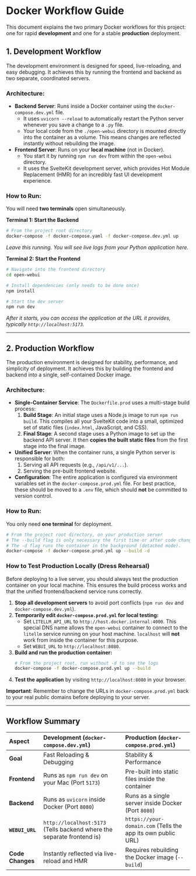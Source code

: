 # Docker Workflow Guide

This document explains the two primary Docker workflows for this project: one for rapid **development** and one for a stable **production** deployment.

## 1. Development Workflow

The development environment is designed for speed, live-reloading, and easy debugging. It achieves this by running the frontend and backend as two separate, coordinated servers.

### Architecture:

-   **Backend Server**: Runs inside a Docker container using the `docker-compose.dev.yml` file.
    -   It uses `uvicorn --reload` to automatically restart the Python server whenever you save a change to a `.py` file.
    -   Your local code from the `./open-webui` directory is mounted directly into the container as a volume. This means changes are reflected instantly without rebuilding the image.
-   **Frontend Server**: Runs on your **local machine** (not in Docker).
    -   You start it by running `npm run dev` from within the `open-webui` directory.
    -   It uses the SvelteKit development server, which provides Hot Module Replacement (HMR) for an incredibly fast UI development experience.

### How to Run:

You will need **two terminals** open simultaneously.

**Terminal 1: Start the Backend**
```bash
# From the project root directory
docker-compose -f docker-compose.yaml -f docker-compose.dev.yml up
```
*Leave this running. You will see live logs from your Python application here.*

**Terminal 2: Start the Frontend**
```bash
# Navigate into the frontend directory
cd open-webui

# Install dependencies (only needs to be done once)
npm install

# Start the dev server
npm run dev
```
*After it starts, you can access the application at the URL it provides, typically `http://localhost:5173`.*

---

## 2. Production Workflow

The production environment is designed for stability, performance, and simplicity of deployment. It achieves this by building the frontend and backend into a single, self-contained Docker image.

### Architecture:

-   **Single-Container Service**: The `Dockerfile.prod` uses a multi-stage build process:
    1.  **Build Stage**: An initial stage uses a Node.js image to run `npm run build`. This compiles all your SvelteKit code into a small, optimized set of static files (`index.html`, JavaScript, and CSS).
    2.  **Final Stage**: A second stage uses a Python image to set up the backend API server. It then **copies the built static files** from the first stage into the final image.
-   **Unified Server**: When the container runs, a single Python server is responsible for both:
    1.  Serving all API requests (e.g., `/api/v1/...`).
    2.  Serving the pre-built frontend website.
-   **Configuration**: The entire application is configured via environment variables set in the `docker-compose.prod.yml` file. For best practice, these should be moved to a `.env` file, which should **not** be committed to version control.

### How to Run:

You only need **one terminal** for deployment.

```bash
# From the project root directory, on your production server
# The --build flag is only necessary the first time or after code changes.
# The -d flag runs the container in the background (detached mode).
docker-compose -f docker-compose.prod.yml up --build -d
```

### How to Test Production Locally (Dress Rehearsal)

Before deploying to a live server, you should always test the production container on your local machine. This ensures the build process works and that the unified frontend/backend service runs correctly.

1.  **Stop all development servers** to avoid port conflicts (`npm run dev` and `docker-compose.dev.yml`).
2.  **Temporarily edit `docker-compose.prod.yml` for local testing:**
    -   Set `LITELLM_API_URL` to `http://host.docker.internal:4000`. This special DNS name allows the `open-webui` container to connect to the `litellm` service running on your host machine. `localhost` will **not** work from inside the container for this purpose.
    -   Set `WEBUI_URL` to `http://localhost:8080`.
3.  **Build and run the production container:**
    ```bash
    # From the project root, run without -d to see the logs
    docker-compose -f docker-compose.prod.yml up --build
    ```
4.  **Test the application** by visiting `http://localhost:8080` in your browser.

**Important**: Remember to change the URLs in `docker-compose.prod.yml` back to your real public domains before deploying to your server.

---

## Workflow Summary

| Aspect         | Development (`docker-compose.dev.yml`)                                | Production (`docker-compose.prod.yml`)                                |
| :------------- | :-------------------------------------------------------------------- | :-------------------------------------------------------------------- |
| **Goal**       | Fast Reloading & Debugging                                            | Stability & Performance                                               |
| **Frontend**   | Runs as `npm run dev` on your Mac (Port `5173`)                       | Pre-built into static files inside the container                      |
| **Backend**    | Runs as `uvicorn` inside Docker (Port `8080`)                         | Runs as a single server inside Docker (Port `8080`)                   |
| **`WEBUI_URL`**  | `http://localhost:5173` (Tells backend where the separate frontend is) | `https://your-domain.com` (Tells the app its own public URL)          |
| **Code Changes** | Instantly reflected via live-reload and HMR                           | Requires rebuilding the Docker image (`--build`)                      | 